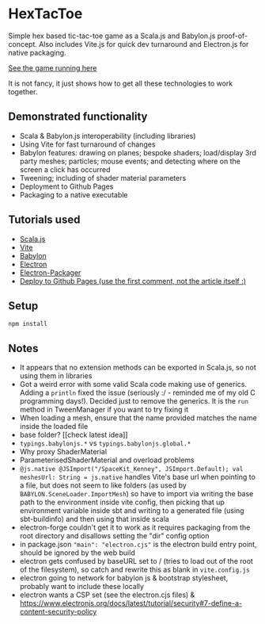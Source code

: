 # HexTacToe

Simple hex based tic-tac-toe game as a Scala.js and Babylon.js proof-of-concept. Also includes Vite.js for quick dev turnaround and Electron.js for native packaging.

[See the game running here](https://www.jarrahtechnology.com/HexTacToe/)

It is not fancy, it just shows how to get all these technologies to work together.

## Demonstrated functionality

* Scala & Babylon.js interoperability (including libraries)
* Using Vite for fast turnaround of changes
* Babylon features: drawing on planes; bespoke shaders; load/display 3rd party meshes; particles; mouse events; and detecting where on the screen a click has occurred
* Tweening; including of shader material parameters
* Deployment to Github Pages
* Packaging to a native executable

## Tutorials used

* [Scala.js](https://www.scala-js.org/doc/tutorial/scalajs-vite.html)
* [Vite](https://vitejs.dev/guide/)
* [Babylon](https://doc.babylonjs.com/journey/theFirstStep)
* [Electron](https://www.electronjs.org/docs/latest/tutorial/quick-start)
* [Electron-Packager](https://electron.github.io/electron-packager/main/index.html)
* [Deploy to Github Pages (use the first comment, not the article itself :)](https://dev.to/shashannkbawa/deploying-vite-app-to-github-pages-3ane#comment-22iei)

## Setup

`npm install`

## Notes

* It appears that no extension methods can be exported in Scala.js, so not using them in libraries
* Got a weird error with some valid Scala code making use of generics. Adding a `println` fixed the issue (seriously :/ - reminded me of my old C programming days!). Decided just to remove the generics. It is the `run` method in TweenManager if you want to try fixing it
* When loading a mesh, ensure that the name provided matches the name inside the loaded file
* base folder? [[check latest idea]]
* `typings.babylonjs.*` vs `typings.babylonjs.global.*`
* Why proxy ShaderMaterial
* ParameterisedShaderMaterial and overload problems
* `@js.native @JSImport("/SpaceKit_Kenney", JSImport.Default); val meshesUrl: String = js.native` handles Vite's base url when pointing to a file, but does not seem to like folders (as used by `BABYLON.SceneLoader.ImportMesh`) so have to import via writing the base path to the environment inside vite config, then picking that up environment variable inside sbt and writing to a generated file (using sbt-buildinfo) and then using that inside scala
* electron-forge couldn't get it to work as it requires packaging from the root directory and disallows setting the "dir" config option
* in package.json `"main": "electron.cjs"` is the electron build entry point, should be ignored by the web build
* electron gets confused by baseURL set to / (tries to load out of the root of the filesystem), so catch and rewrite this as blank in `vite.config.js`
* electron going to network for babylon js & bootstrap stylesheet, probably want to include these locally
* electron wants a CSP set (see the electron.cjs files) & https://www.electronjs.org/docs/latest/tutorial/security#7-define-a-content-security-policy
